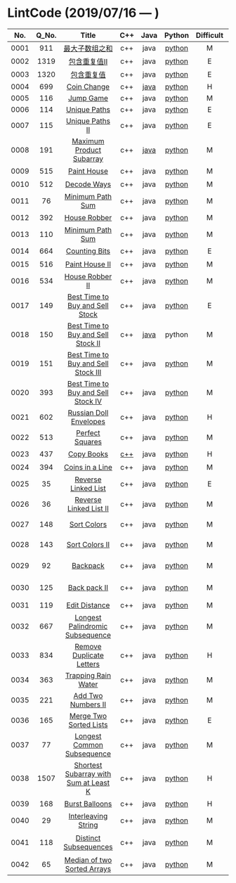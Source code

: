 LintCode (2019/07/16 — )
========

| No. | Q_No. | Title | C++ | Java | Python | Difficult | Topics | Date |
|:----:|:----:|:--------------:| :--: | :--: | :----: | :-: | :------------: | :------: |
|0001|911|[最大子数组之和](https://www.lintcode.com/problem/) | c++ | java |[python](./lint_solution/911最大子数组之和.py) | M | HashMap | 2019/07/16 |
|0002|1319|[包含重复值II](https://www.lintcode.com/problem/) | c++ | java |[python](./lint_solution/1319包含重复值II.py) | E | HashMap | 2019/07/16 |
|0003|1320|[包含重复值](https://www.lintcode.com/problem/) | c++ | java |[python](./lint_solution/1320包含重复值.py) | E | HashMap | 2019/07/16 |
|0004|699|[Coin Change](https://www.lintcode.com/problem/) | c++ | [java](./lint_solution/669换硬币.java) |[python](./lint_solution/669换硬币.py) | H | DP | 2019/08/01 |
|0005|116|[Jump Game](https://www.lintcode.com/problem/) | c++ | java |[python](./lint_solution/116JumpGame.py) | M | DP | 2019/08/01 |
|0006|114|[Unique Paths](https://www.lintcode.com/problem/) | c++ | java |[python](./lint_solution/114UniquePaths.py) | E | DP | 2019/08/01 |
|0007|115|[Unique Paths II](https://www.lintcode.com/problem/) | c++ | java |[python](./lint_solution/115UniquePathsII.py) | E | DP | 2019/08/02 |
|0008|191|[Maximum Product Subarray](https://www.lintcode.com/problem/) | c++ | [java](./lint_solution/191MaximumProductSubarray.java) |[python](./lint_solution/191MaximumProductSubarray.py) | M | DP | 2019/08/02 |
|0009|515|[Paint House](https://www.lintcode.com/problem/) | c++ | java |[python](./lint_solution/515PaintHouse.py) | M | 序列DP | 2019/08/03 |
|0010|512|[Decode Ways](https://www.lintcode.com/problem/) | c++ | java |[python](./lint_solution/512DecodeWays.py) | M | 划分型DP | 2019/08/03 |
|0011|76|[Minimum Path Sum](https://www.lintcode.com/problem/) | c++ | java |[python](./lint_solution/76LongestIncreasingSubsequence.py) | M | 坐标DP | 2019/08/05 |
|0012|392|[House Robber](https://www.lintcode.com/problem/) | c++ | java |[python](./lint_solution/392HouseRobber.py) | M | 序列DP | 2019/08/05 |
|0013|110|[Minimum Path Sum](https://www.lintcode.com/problem/) | c++ | java |[python](./lint_solution/110MinimumPathSum.py) | M | 序列DP | 2019/08/05 |
|0014|664|[Counting Bits](https://www.lintcode.com/problem/) | c++ | java |[python](./lint_solution/664CountingBits.py) | E | 位DP | 2019/08/08 |
|0015|516|[Paint House II](https://www.lintcode.com/problem/) | c++ | java |[python](./lint_solution/516PaintHouseII.py) | M | 序列DP | 2019/08/12 |
|0016|534|[House Robber II](https://www.lintcode.com/problem/) | c++ | java |[python](./lint_solution/534HouseRobberII.py) | M | 序列DP | 2019/08/13 |
|0017|149|[Best Time to Buy and Sell Stock](https://www.lintcode.com/problem/) | c++ | java |[python](./lint_solution/149BestTimetoBuyandSellStock.java) | E | 序列DP | 2019/08/14 |
|0018|150|[Best Time to Buy and Sell Stock II](https://www.lintcode.com/problem/) | c++ | [java](./lint_solution/150BestTimetoBuyandSellStockII.java) |python | M | 序列DP | 2019/08/14 |
|0019|151|[Best Time to Buy and Sell Stock III](https://www.lintcode.com/problem/) | c++ | java |[python](./lint_solution/151BestTimetoBuyandSellStockIII.py) | M | 序列DP | 2019/08/15 |
|0020|393|[Best Time to Buy and Sell Stock IV](https://www.lintcode.com/problem/) | c++ | java |[python](./lint_solution/393BestTimetoBuyandSellStockIV.py) | M | 序列DP | 2019/08/15 |
|0021|602|[Russian Doll Envelopes](https://www.lintcode.com/problem/) | c++ | java |[python](./lint_solution/602RussianDollEnvelopes.py) | H | 序列DP | 2019/08/17 |
|0022|513|[Perfect Squares](https://www.lintcode.com/problem/) | c++ | java |[python](./lint_solution/513PerfectSquares.py) | M | 划分DP | 2019/08/17 |
|0023|437|[Copy Books](https://www.lintcode.com/problem/) | [c++](./lint_solution/437CopyBooks.cpp) | java |[python](./lint_solution/437CopyBooks.py) | H | 划分DP/BS | 2019/08/26 |
|0024|394|[Coins in a Line](https://www.lintcode.com/problem/) | c++ | java |[python](./lint_solution/394CoinsinaLine.py) | M | 博弈DP | 2019/08/29 |
|0025|35|[Reverse Linked List](https://www.lintcode.com/problem/) | c++ | java |[python](./lint_solution/35ReverseLinkedList.py) | E | Link | 2019/08/31 |
|0026|36|[Reverse Linked List II](https://www.lintcode.com/problem/) | c++ | java |[python](./lint_solution/36ReverseLinkedListII.py) | M | Link | 2019/09/03 |
|0027|148|[Sort Colors](https://www.lintcode.com/problem/) | c++ | java |[python](./lint_solution/148SortColors.py) | M | Sort/Two pointers | 2019/09/02 |
|0028|143|[Sort Colors II](https://www.lintcode.com/problem/) | c++ | java |[python](./lint_solution/143SortColorsII.py) | M | Sort/Binary search | 2019/09/03 |
|0029|92|[Backpack](https://www.lintcode.com/problem/) | c++ | java |[python](./lint_solution/92Backpack.py) | M | 可行性背包DP | 2019/09/03 |
|0030|125|[Back pack II](https://www.lintcode.com/problem/) | c++ | java |[python](./lint_solution/125BackpackII.py) | M | 最值背包DP | 2019/09/04 |
|0031|119|[Edit Distance](https://www.lintcode.com/problem/) | c++ | java |[python](./lint_solution/119EditDistance.py) | M | 双序列DP | 2019/09/05 |
|0032|667|[Longest Palindromic Subsequence](https://www.lintcode.com/problem/) | c++ | java |[python](./lint_solution/667LongestPalindromicSubsequence.py) | M | 区间DP | 2019/09/06 |
|0033|834|[Remove Duplicate Letters](https://www.lintcode.com/problem/) | c++ | java |[python](./lint_solution/834RemoveDuplicateLetters.py) | H | Stack | 2019/09/07 |
|0034|363|[Trapping Rain Water](https://www.lintcode.com/problem/) | c++ | java |[python](./lint_solution/363TrappingRainWater.py) | M | 序列DP | 2019/09/08 |
|0035|221|[Add Two Numbers II](https://www.lintcode.com/problem/) | c++ | java |[python](./lint_solution/221AddTwoNumbersII.py) | M | Stack | 2019/09/09 |
|0036|165|[Merge Two Sorted Lists](https://www.lintcode.com/problem/) | c++ | java |[python](./lint_solution/165MergeTwoSortedLists.py) | E | LinkList | 2019/09/10 |
|0037|77|[Longest Common Subsequence](https://www.lintcode.com/problem/) | c++ | java |[python](./lint_solution/77LongestCommonSubsequence.py) | M | DP | 2019/09/11 |
|0038|1507|[Shortest Subarray with Sum at Least K](https://www.lintcode.com/problem/) | c++ | java |[python](./lint_solution/1507ShortestSubarraywithSumatLeastK.py) | H | DP+Queue | 2019/09/12 |
|0039|168|[Burst Balloons](https://www.lintcode.com/problem/) | c++ | java |[python](./lint_solution/168BurstBalloons.py) | H | 区间DP | 2019/09/13 |
|0040|29|[Interleaving String](https://www.lintcode.com/problem/) | c++ | java |[python](./lint_solution/29InterleavingString.py) | M | 双序列DP | 2019/09/14 |
|0041|118|[Distinct Subsequences](https://www.lintcode.com/problem/) | c++ | java |[python](./lint_solution/118DistinctSubsequences.py) | M | 双序列DP(可行性) | 2019/09/15 |
|0042|65|[Median of two Sorted Arrays](https://www.lintcode.com/problem/) | c++ | java |[python](./lint_solution/65MedianoftwoSortedArrays.py) | M | Binary Search | 2019/09/16 |





